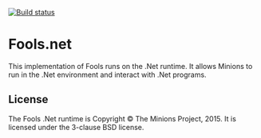 [![Build status](https://ci.appveyor.com/api/projects/status/h44mepami7noomep?svg=true)](https://ci.appveyor.com/project/Minions/fools-net)

# Fools.net
This implementation of Fools runs on the .Net runtime. It allows Minions to run in the .Net environment and interact with .Net programs.


## License

The Fools .Net runtime is Copyright &copy; The Minions Project, 2015. It is licensed under the 3-clause BSD license.
